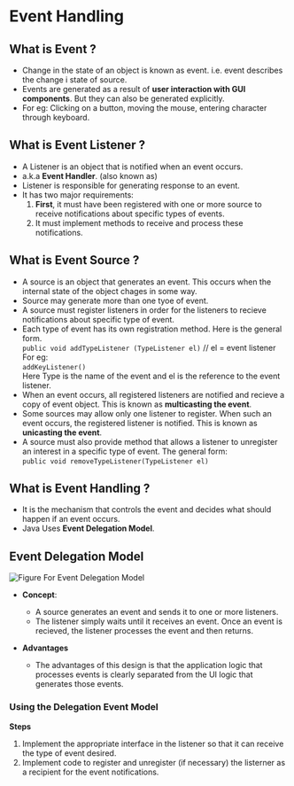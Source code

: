 # Event Handling

## What is Event ?

- Change in the state of an object is known as event. i.e. event describes the change i state of  source.
- Events are generated as a result of **user interaction with GUI components**. But they can also be generated explicitly.
- For eg:  Clicking on a button, moving the mouse, entering character through keyboard.

## What is Event Listener ?

- A Listener is an object that is notified when an event occurs.
- a.k.a **Event Handler**. (also known as)
- Listener is responsible for generating response to an event.
- It has two major requirements:
    1. **First**, it must have been registered with one or more source to receive notifications about specific types of events.
    2. It must implement methods to receive and process these notifications.
   
## What is Event Source ?
- A source is an object that generates an event. This occurs when the internal state of the object chages in some way.
- Source may generate more than one tyoe of event.
- A source must register listeners in order for the listeners to recieve notifications about specific type of event.
- Each type of event has its own registration method. Here is the general form.   
  ```public void addTypeListener (TypeListener el)``` // el = event listener   
  For eg:  
```addKeyListener()```  
    Here Type is the name of the event and el is the reference to the event listener.
- When an event occurs, all registered listeners are notified and recieve a copy of event object. This is known as **multicasting the event**.
- Some sources may allow only one listener to register. When such an event occurs, the registered listener is notified. This is known as **unicasting the event**.
- A source must also provide method that allows a listener to unregister an interest in a specific type of event. The general form:  
  ```public void removeTypeListener(TypeListener el)```
## What is Event Handling ?
- It is the mechanism that controls the event and decides what should happen if an event occurs.
- Java Uses **Event Delegation Model**.

## Event Delegation Model

![Figure For Event Delegation Model](http://www.lessons2all.com/java%20images/20.jpg)

- **Concept**:

   - A source generates an event and sends it to one or more listeners.
   -  The listener simply waits until it receives an event. Once an event is recieved, the listener processes the event and then returns.

- **Advantages**
    - The advantages of this design is that the application logic that processes events is clearly separated from the UI logic that generates those events.



### Using the Delegation Event Model

**Steps**
1. Implement the appropriate interface in the listener so that it can receive the type of event desired.
2. Implement code to register and unregister (if necessary) the listerner as a recipient for the event notifications. 

